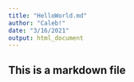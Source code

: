 ```yaml
---
title: "HelloWorld.md"
author: "Caleb!"
date: "3/16/2021"
output: html_document
---
```


## This is a markdown file


